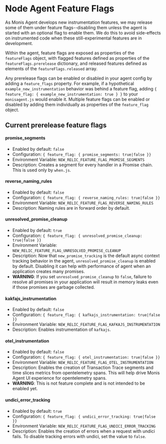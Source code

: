 # Node Agent Feature Flags

As Monis Agent develops new instrumentation features, we may release some of them under feature flags--disabling them unless the agent is started with an optional flag to enable them. We do this to avoid side-effects on instrumented code when these still-experimental features are in development.  

Within the agent, feature flags are exposed as properties of the `featureFlags` object, with flagged features defined as properties of the `featureFlags.prerelease` dictionary, and released features defined as elements of the `featureFlags.released` array. 

Any prerelease flags can be enabled or disabled in your agent config by adding a `feature_flags` property. For example, if a hypothetical `example_new_instrumentation` behavior was behind a feature flag, adding `{ feature_flag: { example_new_instrumentation: true } }` to your `monisagent.js` would enable it. Multiple feature flags can be enabled or disabled by adding them individually as properties of the `feature_flag` object.

## Current prerelease feature flags

#### promise_segments
* Enabled by default: `false`  
* Configuration: `{ feature_flag: { promise_segments: true|false }}`
* Environment Variable: `NEW_RELIC_FEATURE_FLAG_PROMISE_SEGMENTS`
* Description: Creates a segment for every handler in a Promise chain. This is used only by `when.js`. 

#### reverse_naming_rules
* Enabled by default: `false`
* Configuration: `{ feature_flag: { reverse_naming_rules: true|false }}`
* Environment Variable: `NEW_RELIC_FEATURE_FLAG_REVERSE_NAMING_RULES`
* Description: Naming rules are in forward order by default.  

#### unresolved_promise_cleanup
* Enabled by default: `true`
* Configuration: `{ feature_flag: { unresolved_promise_cleanup: true|false }}`
* Environment Variable: `NEW_RELIC_FEATURE_FLAG_UNRESOLVED_PROMISE_CLEANUP`
* Description: Now that `new_promise_tracking` is the default async context tracking behavior in the agent, `unresolved_promise_cleanup` is enabled by default. Disabling it can help with performance of agent when an application creates many promises. 
* **WARNING**: If you set `unresolved_promise_cleanup` to `false`, failure to resolve all promises in your application will result in memory leaks even if those promises are garbage collected.

#### kakfajs_instrumentation
* Enabled by default: `false`
* Configuration: `{ feature_flag: { kafkajs_instrumentation: true|false }}`
* Environment Variable: `NEW_RELIC_FEATURE_FLAG_KAFKAJS_INSTRUMENTATION`
* Description: Enables instrumentation of `kafkajs`. 

#### otel_instrumentation
* Enabled by default: `false`
* Configuration: `{ feature_flag: { otel_instrumentation: true|false }}`
* Environment Variable: `NEW_RELIC_FEATURE_FLAG_OTEL_INSTRUMENTATION`
* Description: Enables the creation of Transaction Trace segments and time slices metrics from opentelemetry spans. This will help drive Monis Agent UI experience for opentelemetry spans. 
* **WARNING**: This is not feature complete and is not intended to be enabled yet.

#### undici_error_tracking
* Enabled by default: `true`
* Configuration: `{ feature_flag: { undici_error_tracking: true|false }}`
* Environment Variable: `NEW_RELIC_FEATURE_FLAG_UNDICI_ERROR_TRACKING`
* Description: Enables the creation of errors when a request with undici fails. To disable tracking errors with undici, set the value to `false`.